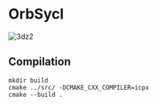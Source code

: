 # OrbSycl
![3dz2](https://github.com/rayhe88/OrbSycl/assets/30420297/57156e77-f572-4681-8807-1615720d2f3d=1x)

## Compilation

```
mkdir build
cmake ../src/ -DCMAKE_CXX_COMPILER=icpx
cmake --build .
```
